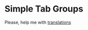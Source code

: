 # Simple Tab Groups

Please, help me with [translations](https://drive4ik.github.io/simple-tab-groups/translate)
